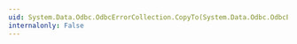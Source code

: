 ```yaml
---
uid: System.Data.Odbc.OdbcErrorCollection.CopyTo(System.Data.Odbc.OdbcError[],System.Int32)
internalonly: False
---
```


